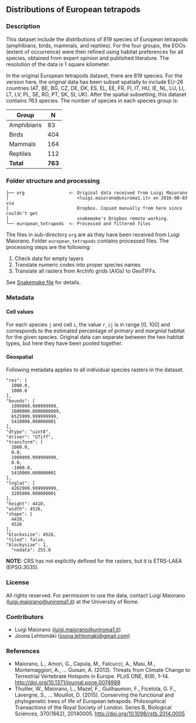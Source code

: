 ## Distributions of European tetrapods

### Description

This dataset include the distributions of 819 species of European tetrapods (amphibians, birds, mammals, and reptiles). For the four groups, the EOOs (extent of occurrence) were then refined using habitat preferences for all species, obtained from expert opinion and published literature. The resolution of the data is 1 square kilometer.

In the original European tetrapods dataset, there are 819 species. For the version here, the original data has been subset spatially to include EU-26 countries (AT, BE, BG, CZ, DE, DK, ES, EL, EE, FR, FI, IT, HU, IE, NL, LU, LI, LT, LV, PL, SE, RO, PT, SK, SI, UK). After the spatial subsetting, this dataset contains 763 species. The number of species in each species group is:

| Group      | N       |
|------------|---------|
| Amphibians | 83      |
| Birds      | 404     |
| Mammals    | 164     |
| Reptiles   | 112     |
| **Total**  | **763** |

### Folder structure and processing

```
├── org                 <- Original data received from Luigi Maiorano       
│                          <luigi.maiorano@uniroma1.it> on 2016-08-03 via  
│                          Dropbox. Copied manually from here since couldn't get  
│                          snakemake's Dropbox remote working.  
└── european_tetrapods  <- Processed and filtered files
```

The files in sub-directory `org` are as they have been received from Luigi Maiorano. Folder `european_tetrapods` contains processed files. The processing steps are the following:

1. Check data for empty layers
2. Translate numeric codes into proper species names
3. Translate all rasters from ArcInfo grids (AIGs) to GeoTIFFs.

See [Snakemake file](Sanekmake) for details.

### Metadata

#### Cell values

For each species `j` and cell `i`, the value `r_ij` is in range [0, 100] and corresponds to the estimated percentage of *primary* and *margnial* habitat for the given species. Original data can separate between the two habitat types, but here they have been pooled together.

#### Geospatial

Following metadata applies to all individual species rasters in the dataset.

```
"res": [
  1000.0,
  1000.0
],
"bounds": [
  1999999.999999999,
  1000000.0000000009,
  6525999.999999999,
  5410000.000000001
],
"dtype": "uint8",
"driver": "GTiff",
"transform": [
  1000.0,
  0.0,
  1999999.999999999,
  0.0,
  -1000.0,
  5410000.000000001
],
"lnglat": [
  4262999.999999999,
  3205000.000000001
],
"height": 4410,
"width": 4526,
"shape": [
  4410,
  4526
],
"blockxsize": 4526,
"tiled": false,
"blockysize": 1,
  "nodata": 255.0

```

**NOTE:** CRS has not explicitly defined for the rasters, but it is ETRS-LAEA
(EPSG:3035).

### License

All rights reserved. For permission to use the data, contact Luigi Maiorano (<luigi.maiorano@uniroma1.it>) at the University of Rome.

### Contributors

+ Luigi Maiorano (<luigi.maiorano@uniroma1.it>)
+ Joona Lehtomäki (<joona.lehtomaki@gmail.com>)

### References

+ Maiorano, L., Amori, G., Capula, M., Falcucci, A., Masi, M., Montemaggiori, A., … Guisan, A. (2013). Threats from Climate Change to Terrestrial Vertebrate Hotspots in Europe. PLoS ONE, 8(9), 1–14. http://doi.org/10.1371/journal.pone.0074989
+ Thuiller, W., Maiorano, L., Mazel, F., Guilhaumon, F., Ficetola, G. F., Lavergne, S., … Mouillot, D. (2015). Conserving the functional and phylogenetic trees of life of European tetrapods. Philosophical Transactions of the Royal Society of London. Series B, Biological Sciences, 370(1662), 20140005. http://doi.org/10.1098/rstb.2014.0005
